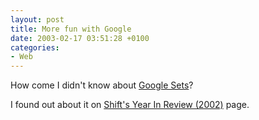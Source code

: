 ```yaml
---
layout: post
title: More fun with Google
date: 2003-02-17 03:51:28 +0100
categories:
- Web
---
```

How come I didn't know about <a href="http://labs.google.com/sets" title="Try it out!">Google Sets</a>?

I found out about it on <a href="http://www.shift.com/content/10.5/432/1.html" title="Cool stuff!">Shift's Year In Review (2002)</a> page.

